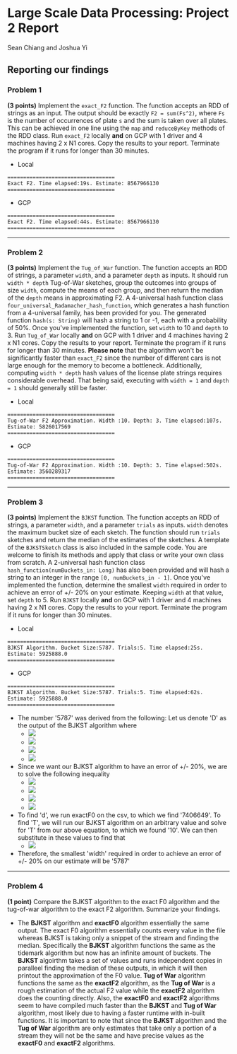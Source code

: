 # Large Scale Data Processing: Project 2 Report
Sean Chiang and Joshua Yi

## Reporting our findings
### Problem 1
**(3 points)** Implement the `exact_F2` function. The function accepts an RDD of strings as an input. The output should be exactly `F2 = sum(Fs^2)`, where `Fs` is the number of occurrences of plate `s` and the sum is taken over all plates. This can be achieved in one line using the `map` and `reduceByKey` methods of the RDD class. Run `exact_F2` locally **and** on GCP with 1 driver and 4 machines having 2 x N1 cores. Copy the results to your report. Terminate the program if it runs for longer than 30 minutes.

  - Local
```
==================================
Exact F2. Time elapsed:19s. Estimate: 8567966130
==================================
```
  - GCP
```
==================================
Exact F2. Time elapsed:44s. Estimate: 8567966130
==================================
```
---
### Problem 2
**(3 points)** Implement the `Tug_of_War` function. The function accepts an RDD of strings, a parameter `width`, and a parameter `depth` as inputs. It should run `width * depth` Tug-of-War sketches, group the outcomes into groups of size `width`, compute the means of each group, and then return the median of the `depth` means in approximating F2. A 4-universal hash function class `four_universal_Radamacher_hash_function`, which generates a hash function from a 4-universal family, has been provided for you. The generated function `hash(s: String)` will hash a string to 1 or -1, each with a probability of 50%. Once you've implemented the function, set `width` to 10 and `depth` to 3. Run `Tug_of_War` locally **and** on GCP with 1 driver and 4 machines having 2 x N1 cores. Copy the results to your report. Terminate the program if it runs for longer than 30 minutes. **Please note** that the algorithm won't be significantly faster than `exact_F2` since the number of different cars is not large enough for the memory to become a bottleneck. Additionally, computing `width * depth` hash values of the license plate strings requires considerable overhead. That being said, executing with `width = 1` and `depth = 1` should generally still be faster.

  - Local
```
==================================
Tug-of-War F2 Approximation. Width :10. Depth: 3. Time elapsed:107s. Estimate: 5826017569
==================================
```
  - GCP
```
==================================
Tug-of-War F2 Approximation. Width :10. Depth: 3. Time elapsed:502s. Estimate: 3560289317
==================================
```
---
### Problem 3
**(3 points)** Implement the `BJKST` function. The function accepts an RDD of strings, a parameter `width`, and a parameter `trials` as inputs. `width` denotes the maximum bucket size of each sketch. The function should run `trials` sketches and return the median of the estimates of the sketches. A template of the `BJKSTSketch` class is also included in the sample code. You are welcome to finish its methods and apply that class or write your own class from scratch. A 2-universal hash function class `hash_function(numBuckets_in: Long)` has also been provided and will hash a string to an integer in the range `[0, numBuckets_in - 1]`. Once you've implemented the function, determine the smallest `width` required in order to achieve an error of +/- 20% on your estimate. Keeping `width` at that value, set `depth` to 5. Run `BJKST` locally **and** on GCP with 1 driver and 4 machines having 2 x N1 cores. Copy the results to your report. Terminate the program if it runs for longer than 30 minutes.

  - Local
```
==================================
BJKST Algorithm. Bucket Size:5787. Trials:5. Time elapsed:25s. Estimate: 5925888.0
==================================
```
  - GCP
```
==================================
BJKST Algorithm. Bucket Size:5787. Trials:5. Time elapsed:62s. Estimate: 5925888.0
==================================
```
  - The number '5787' was derived from the following: Let us denote 'D' as the output of the BJKST algorithm where
    - <img src="https://latex.codecogs.com/png.latex?D=Y_T%202^T" />
    - <img src="https://latex.codecogs.com/png.latex?T=\text%20{%20value%20of%20z%20when%20algorithm%20finishes%20}" />
    - <img src="https://latex.codecogs.com/png.latex?Y_T=\text%20{%20the%20number%20of%20buckets%20}" />
    - <img src="https://latex.codecogs.com/png.latex?d=\text%20{%20the%20exactF0%20value%20}" />
  - Since we want our BJKST algorithm to have an error of +/- 20%, we are to solve the following inequality
    - <img src="https://latex.codecogs.com/png.latex?\lvert(Y_T%202^T%20-%20d)\rvert%3C=0.2*d" />
    - <img src="https://latex.codecogs.com/png.latex?(Y_T%202^T%20-20d)%3C=0.2*d%20\hspace{2%20mm}\text%20{%20and%20}\hspace{2%20mm}%20(Y_T%202^T%20-%20d)%3E=-0.2*d" />
    - <img src="https://latex.codecogs.com/png.latex?(Y_T%202^T)%3C=1.2*d%20\hspace{2%20mm}\text%20{%20and%20}\hspace{2%20mm}%20(Y_T%202^T)%3E=0.8*d" />
    - <img src="https://latex.codecogs.com/png.latex?Y_T%3C=(1.2*d)/2^T%20\hspace{2%20mm}\text%20{%20and%20}\hspace{2%20mm}%20Y_T%3E=(0.8*d)/2^T" />
  - To find 'd', we run exactF0 on the csv, to which we find '7406649'. To find 'T', we will run our BJKST algorithm on an arbitrary value and solve for 'T' from our above equation, to which we found '10'. We can then substitute in these values to find that
    - <img src="https://latex.codecogs.com/png.latex?5786.4453%3C=Y_T%3C=8679.668" />
  - Therefore, the smallest 'width' required in order to achieve an error of +/- 20% on our estimate will be '5787'

---
### Problem 4
**(1 point)** Compare the BJKST algorithm to the exact F0 algorithm and the tug-of-war algorithm to the exact F2 algorithm. Summarize your findings.

  - The **BJKST** algorithm and **exactF0** algorithm essentially the same output. The exact F0 algorithm essentially counts every value in the file whereas BJKST is taking only a snippet of the stream and finding the median. Specifically the **BJKST** algorithm functions the same as the tidemark algorithm but now has an infinite amount of buckets. The **BJKST** algoirthm takes a set of values and runs independent copies in paralleel finding the median of these outputs, in which it will then printout the approximation of the F0 value.  **Tug of War** algorithm functions the same as the **exactF2** algorithm, as the **Tug of War** is a rough estimation of the actual F2 value while the **exactF2** algorithm does the counting directly. Also, the **exactF0** and **exactF2** algorithms seem to have compiled much faster than the **BJKST** and **Tug of War** algorithm, most likely due to having a faster runtime with in-built functions. It is important to note that since the **BJKST** algorithm and the **Tug of War** algorithm are only estimates that take only a portion of a stream they will not be the same and have precise values as the **exactF0** and **exactF2** algorithms.
